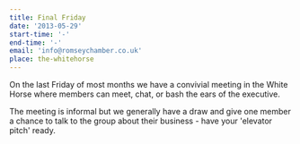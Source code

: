 ```yaml
---
title: Final Friday
date: '2013-05-29'
start-time: '-'
end-time: '-'
email: 'info@romseychamber.co.uk'
place: the-whitehorse
---
```

On the last Friday of most months we have a convivial meeting in the White Horse where members can meet, chat, or bash the ears of the executive.

The meeting is informal but we generally have a draw and give one member a chance to talk to the group about their business - have your 'elevator pitch' ready.
